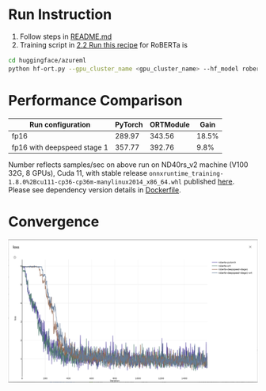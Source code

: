 # Run Instruction
1. Follow steps in [README.md](README.md)
2. Training script in [2.2 Run this recipe](README.md#2.2-Run-this-recipe) for RoBERTa is
```bash
cd huggingface/azureml
python hf-ort.py --gpu_cluster_name <gpu_cluster_name> --hf_model roberta-large --run_config ort
```

# Performance Comparison
| Run configuration           | PyTorch | ORTModule | Gain  |
| -----------------           | ------- | --------- | ----- |
| fp16                        | 289.97  | 343.56    | 18.5% |
| fp16 with deepspeed stage 1 | 357.77  | 392.76    |  9.8% |
Number reflects samples/sec on above run on ND40rs_v2 machine (V100 32G, 8 GPUs), Cuda 11, with stable release `onnxruntime_training-1.8.0%2Bcu111-cp36-cp36m-manylinux2014_x86_64.whl` published [here](https://onnxruntimepackages.z14.web.core.windows.net/onnxruntime_stable_cu111.html). Please see dependency version details in [Dockerfile](docker/Dockerfile).

# Convergence
![Loss](loss_curve/roberta.png)